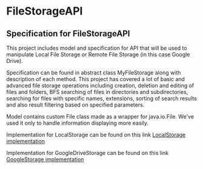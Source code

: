# FileStorageAPI
## Specification for FileStorageAPI
This project includes model and specification for API that will be
used to manipulate Local File Storage or Remote File Storage (in this case Google Drive).

Specification can be found in abstract class MyFileStorage along with description of
each method.
This project has covered a lot of basic and advanced file storage operations
including creation, deletion and editing of files and folders, BFS searching of files in
directories and subdirectories, searching for files with specific names, extensions, 
sorting of search results and also result filtering based on specified parameters.

Model contains custom File class made as a wrapper for java.io.File.
We've used it only to handle information displaying more easily.

Implementation for LocalStorage can be found on this link [LocalStorage implementation](https://github.com/sudo0rw3ll/LocalFileStorage)

Implementation for GoogleDriveStorage can be found on this link [GoogleStorage implementation](https://github.com/jovanar28/GoogleStorage)
